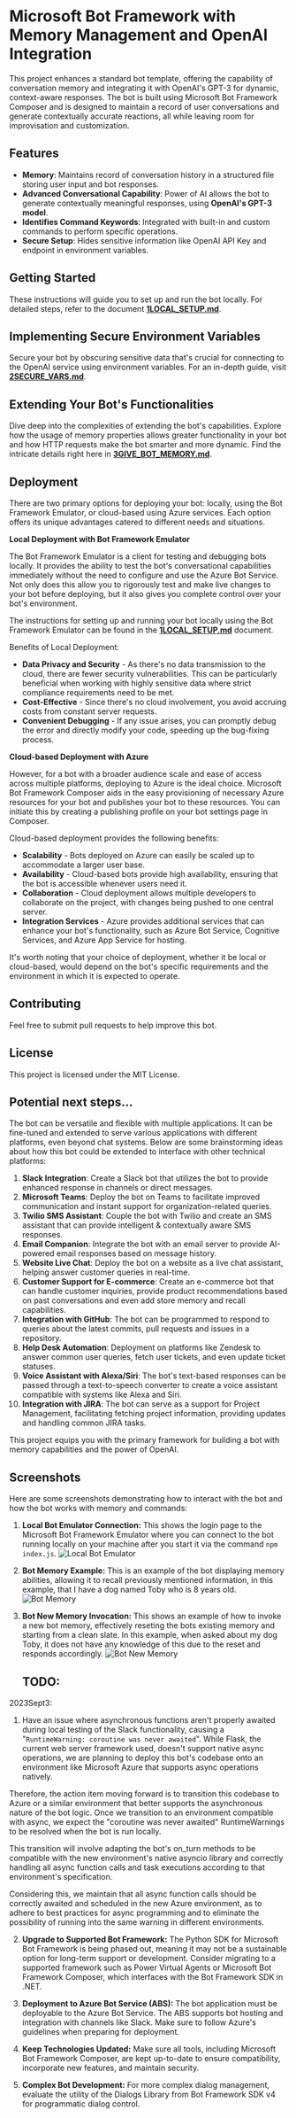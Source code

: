 # Microsoft Bot Framework with Memory Management and OpenAI Integration

This project enhances a standard bot template, offering the capability of conversation memory and integrating it with OpenAI's GPT-3 for dynamic, context-aware responses. The bot is built using Microsoft Bot Framework Composer and is designed to maintain a record of user conversations and generate contextually accurate reactions, all while leaving room for improvisation and customization.

## Features

- **Memory**: Maintains record of conversation history in a structured file storing user input and bot responses.
- **Advanced Conversational Capability**: Power of AI allows the bot to generate contextually meaningful responses, using **OpenAI's GPT-3 model**.
- **Identifies Command Keywords**: Integrated with built-in and custom commands to perform specific operations.
- **Secure Setup**: Hides sensitive information like OpenAI API Key and endpoint in environment variables.

## Getting Started

These instructions will guide you to set up and run the bot locally. For detailed steps, refer to the document **[1LOCAL_SETUP.md](https://github.com/tillo13/microsoft_bot_framework/blob/main/DETAILS/1LOCAL_SETUP.md)**.

## Implementing Secure Environment Variables

Secure your bot by obscuring sensitive data that's crucial for connecting to the OpenAI service using environment variables. For an in-depth guide, visit **[2SECURE_VARS.md](https://github.com/tillo13/microsoft_bot_framework/blob/main/DETAILS/2SECURE_VARS.md)**.

## Extending Your Bot's Functionalities

Dive deep into the complexities of extending the bot's capabilities. Explore how the usage of memory properties allows greater functionality in your bot and how HTTP requests make the bot smarter and more dynamic. Find the intricate details right here in **[3GIVE_BOT_MEMORY.md](https://github.com/tillo13/microsoft_bot_framework/blob/main/DETAILS/3GIVE_BOT_MEMORY.md)**.

## Deployment

There are two primary options for deploying your bot: locally, using the Bot Framework Emulator, or cloud-based using Azure services. Each option offers its unique advantages catered to different needs and situations. 

**Local Deployment with Bot Framework Emulator**

The Bot Framework Emulator is a client for testing and debugging bots locally. It provides the ability to test the bot's conversational capabilities immediately without the need to configure and use the Azure Bot Service. Not only does this allow you to rigorously test and make live changes to your bot before deploying, but it also gives you complete control over your bot's environment. 

The instructions for setting up and running your bot locally using the Bot Framework Emulator can be found in the **[1LOCAL_SETUP.md](https://github.com/tillo13/microsoft_bot_framework/blob/main/DETAILS/1LOCAL_SETUP.md)** document.

Benefits of Local Deployment:

- **Data Privacy and Security** - As there's no data transmission to the cloud, there are fewer security vulnerabilities. This can be particularly beneficial when working with highly sensitive data where strict compliance requirements need to be met.
- **Cost-Effective** - Since there's no cloud involvement, you avoid accruing costs from constant server requests.
- **Convenient Debugging** - If any issue arises, you can promptly debug the error and directly modify your code, speeding up the bug-fixing process.

**Cloud-based Deployment with Azure**

However, for a bot with a broader audience scale and ease of access across multiple platforms, deploying to Azure is the ideal choice. Microsoft Bot Framework Composer aids in the easy provisioning of necessary Azure resources for your bot and publishes your bot to these resources. You can initiate this by creating a publishing profile on your bot settings page in Composer.

Cloud-based deployment provides the following benefits:

- **Scalability** - Bots deployed on Azure can easily be scaled up to accommodate a larger user base.
- **Availability** - Cloud-based bots provide high availability, ensuring that the bot is accessible whenever users need it.
- **Collaboration** - Cloud deployment allows multiple developers to collaborate on the project, with changes being pushed to one central server.
- **Integration Services** - Azure provides additional services that can enhance your bot's functionality, such as Azure Bot Service, Cognitive Services, and Azure App Service for hosting.

It's worth noting that your choice of deployment, whether it be local or cloud-based, would depend on the bot's specific requirements and the environment in which it is expected to operate.

## Contributing

Feel free to submit pull requests to help improve this bot.

## License

This project is licensed under the MIT License.

## Potential next steps...

The bot can be versatile and flexible with multiple applications. It can be fine-tuned and extended to serve various applications with different platforms, even beyond chat systems. Below are some brainstorming ideas about how this bot could be extended to interface with other technical platforms:

1. **Slack Integration**: Create a Slack bot that utilizes the bot to provide enhanced response in channels or direct messages.
2. **Microsoft Teams**: Deploy the bot on Teams to facilitate improved communication and instant support for organization-related queries.
3. **Twilio SMS Assistant**: Couple the bot with Twilio and create an SMS assistant that can provide intelligent & contextually aware SMS responses.
4. **Email Companion**: Integrate the bot with an email server to provide AI-powered email responses based on message history.
5. **Website Live Chat**: Deploy the bot on a website as a live chat assistant, helping answer customer queries in real-time.
6. **Customer Support for E-commerce**: Create an e-commerce bot that can handle customer inquiries, provide product recommendations based on past conversations and even add store memory and recall capabilities.
7. **Integration with GitHub**: The bot can be programmed to respond to queries about the latest commits, pull requests and issues in a repository.
8. **Help Desk Automation**: Deployment on platforms like Zendesk to answer common user queries, fetch user tickets, and even update ticket statuses.
9. **Voice Assistant with Alexa/Siri**: The bot's text-based responses can be passed through a text-to-speech converter to create a voice assistant compatible with systems like Alexa and Siri.
10. **Integration with JIRA**: The bot can serve as a support for Project Management, facilitating fetching project information, providing updates and handling common JIRA tasks.

This project equips you with the primary framework for building a bot with memory capabilities and the power of OpenAI. 

## Screenshots

Here are some screenshots demonstrating how to interact with the bot and how the bot works with memory and commands:

1. **Local Bot Emulator Connection:** This shows the login page to the Microsoft Bot Framework Emulator where you can connect to the bot running locally on your machine after you start it via the command `npm index.js`.
   ![Local Bot Emulator](./SCREENSHOTS/bot_local_emulator.png)

2. **Bot Memory Example:** This is an example of the bot displaying memory abilities, allowing it to recall previously mentioned information, in this example, that I have a dog named Toby who is 8 years old.
   ![Bot Memory](./SCREENSHOTS/bot_memory_example.png)

3. **Bot New Memory Invocation:** This shows an example of how to invoke a new bot memory, effectively reseting the bots existing memory and starting from a clean slate. In this example, when asked about my dog Toby, it does not have any knowledge of this due to the reset and responds accordingly.
   ![Bot New Memory](./SCREENSHOTS/bot_new_memory.png)

   ## TODO:

2023Sept3: 
1. Have an issue where asynchronous functions aren't properly awaited during local testing of the Slack functionality, causing a "`RuntimeWarning: coroutine was never awaited`". While Flask, the current web server framework used, doesn't support native async operations, we are planning to deploy this bot's codebase onto an environment like Microsoft Azure that supports async operations natively.

Therefore, the action item moving forward is to transition this codebase to Azure or a similar environment that better supports the asynchronous nature of the bot logic. Once we transition to an environment compatible with async, we expect the "coroutine was never awaited" RuntimeWarnings to be resolved when the bot is run locally.

This transition will involve adapting the bot's on_turn methods to be compatible with the new environment's native asyncio library and correctly handling all async function calls and task executions according to that environment's specification.

Considering this, we maintain that all async function calls should be correctly awaited and scheduled in the new Azure environment, as to adhere to best practices for async programming and to eliminate the possibility of running into the same warning in different environments.

2. **Upgrade to Supported Bot Framework:** The Python SDK for Microsoft Bot Framework is being phased out, meaning it may not be a sustainable option for long-term support or development. Consider migrating to a supported framework such as Power Virtual Agents or Microsoft Bot Framework Composer, which interfaces with the Bot Framework SDK in .NET.

3. **Deployment to Azure Bot Service (ABS):** The bot application must be deployable to the Azure Bot Service. The ABS supports bot hosting and integration with channels like Slack. Make sure to follow Azure's guidelines when preparing for deployment.

4. **Keep Technologies Updated:** Make sure all tools, including Microsoft Bot Framework Composer, are kept up-to-date to ensure compatibility, incorporate new features, and maintain security.

5. **Complex Bot Development:** For more complex dialog management, evaluate the utility of the Dialogs Library from Bot Framework SDK v4 for programmatic dialog control.